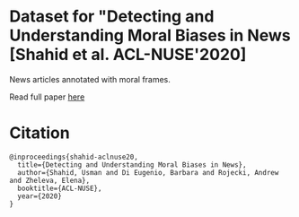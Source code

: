 # Dataset for "Detecting and Understanding Moral Biases in News [Shahid et al. ACL-NUSE'2020]

News articles annotated with moral frames.

Read full paper [here](https://www.cs.uic.edu/~elena/pubs/shahid-nuse20.pdf)


# Citation

```
@inproceedings{shahid-aclnuse20,
  title={Detecting and Understanding Moral Biases in News},
  author={Shahid, Usman and Di Eugenio, Barbara and Rojecki, Andrew and Zheleva, Elena},
  booktitle={ACL-NUSE},
  year={2020}
}
```
